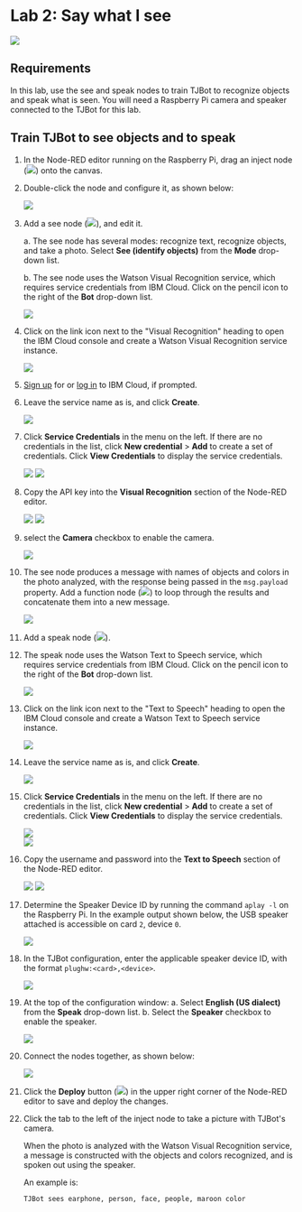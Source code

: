 # Lab 2: Say what I see

![](assets/tjbot.png)

## Requirements

In this lab, use the see and speak nodes to train TJBot to recognize objects and speak what is seen. You will need a Raspberry Pi camera and speaker connected to the TJBot for this lab. 

## Train TJBot to see objects and to speak

1. In the Node-RED editor running on the Raspberry Pi, drag an inject node (![](assets/nodes/inject.png)) onto the canvas. 

2. Double-click the node and configure it, as shown below:

    ![](assets/1.1.png)

3. Add a see node (![](assets/nodes/see.png)), and edit it.

   a. The see node has several modes: recognize text, recognize objects, and take a photo. Select **See (identify objects)** from the **Mode** drop-down list.

   b. The see node uses the Watson Visual Recognition service, which requires service credentials from IBM Cloud. Click on the pencil icon to the right of the **Bot** drop-down list. 

    ![](assets/1.2.png)

4. Click on the link icon next to the "Visual Recognition" heading to open the IBM Cloud console and create a Watson Visual Recognition service instance.

    ![](assets/1.3.png)
    
5. [Sign up](https://bluemix.net) for or [log in](https://bluemix.net) to IBM Cloud, if prompted. 

6. Leave the service name as is, and click **Create**.

    ![](assets/1.4.png)

7. Click **Service Credentials** in the menu on the left. If there are no credentials in the list, click **New credential** > **Add** to create a set of credentials. Click **View Credentials** to display the service credentials.

    ![](assets/1.5.png)	
    ![](assets/1.6.png)

8. Copy the API key into the **Visual Recognition** section of the Node-RED editor.

    ![](assets/1.7.png)
    ![](assets/1.8.png)
	
9. select the **Camera** checkbox to enable the camera.

    ![](assets/1.9.png)

10. The see node produces a message with names of objects and colors in the photo analyzed, with the response being passed in the `msg.payload` property. Add a function node (![](assets/nodes/function.png)) to loop through the results and concatenate them into a new message.

    ![](assets/1.10.png)

11. Add a speak node (![](assets/nodes/speak.png)). 

12. The speak node uses the Watson Text to Speech service, which requires service credentials from IBM Cloud. Click on the pencil icon to the right of the **Bot** drop-down list. 

    ![](assets/1.11.png)

13. Click on the link icon next to the "Text to Speech" heading to open the IBM Cloud console and create a Watson Text to Speech service instance.

    ![](assets/1.12.png)

14. Leave the service name as is, and click **Create**.

    ![](assets/1.13.png)

15. Click **Service Credentials** in the menu on the left. If there are no credentials in the list, click **New credential** > **Add** to create a set of credentials. Click **View Credentials** to display the service credentials.

    ![](assets/1.14.png)	
    ![](assets/1.15.png)    

16. Copy the username and password into the **Text to Speech** section of the Node-RED editor.

    ![](assets/1.16.png)
    ![](assets/1.17.png)
    
17. Determine the Speaker Device ID by running the command `aplay -l` on the Raspberry Pi. In the example output shown below, the USB speaker attached is accessible on card `2`, device `0`.

    ![](assets/1.18.png)

18. In the TJBot configuration, enter the applicable speaker device ID, with the format `plughw:<card>,<device>`.

    ![](assets/1.19.png)

19. At the top of the configuration window:
    a. Select **English (US dialect)** from the **Speak** drop-down list. 
    b. Select the **Speaker** checkbox to enable the speaker.
 
    ![](assets/1.20.png)

20. Connect the nodes together, as shown below:

    ![](assets/1.21.png)

21. Click the **Deploy** button (![](assets/nodes/deploy.png)) in the upper right corner of the Node-RED editor to save and deploy the changes.

22. Click the tab to the left of the inject node to take a picture with TJBot's camera. 

    When the photo is analyzed with the Watson Visual Recognition service, a message is constructed with the objects and colors recognized, and is spoken out using the speaker.

    An example is:

    `TJBot sees earphone, person, face, people, maroon color`
